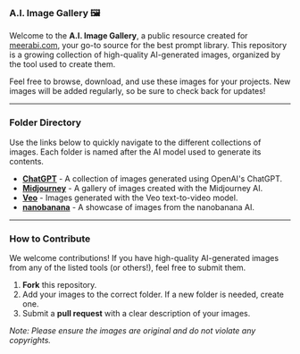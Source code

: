### A.I. Image Gallery 🖼️

Welcome to the **A.I. Image Gallery**, a public resource created for [meerabi.com](https://www.meerabi.com), your go-to source for the best prompt library. This repository is a growing collection of high-quality AI-generated images, organized by the tool used to create them.

Feel free to browse, download, and use these images for your projects. New images will be added regularly, so be sure to check back for updates\!

-----

### Folder Directory

Use the links below to quickly navigate to the different collections of images. Each folder is named after the AI model used to generate its contents.

  * [**ChatGPT**](https://www.google.com/search?q=https://github.com/your-username/your-repo-name/tree/main/ChatGPT) - A collection of images generated using OpenAI's ChatGPT.
  * [**Midjourney**](https://www.google.com/search?q=https://github.com/your-username/your-repo-name/tree/main/Midjourney) - A gallery of images created with the Midjourney AI.
  * [**Veo**](https://www.google.com/search?q=https://github.com/your-username/your-repo-name/tree/main/Veo) - Images generated with the Veo text-to-video model.
  * [**nanobanana**](https://www.google.com/search?q=https://github.com/your-username/your-repo-name/tree/main/nanobanana) - A showcase of images from the nanobanana AI.

-----

### How to Contribute

We welcome contributions\! If you have high-quality AI-generated images from any of the listed tools (or others\!), feel free to submit them.

1.  **Fork** this repository.
2.  Add your images to the correct folder. If a new folder is needed, create one.
3.  Submit a **pull request** with a clear description of your images.

*Note: Please ensure the images are original and do not violate any copyrights.*
